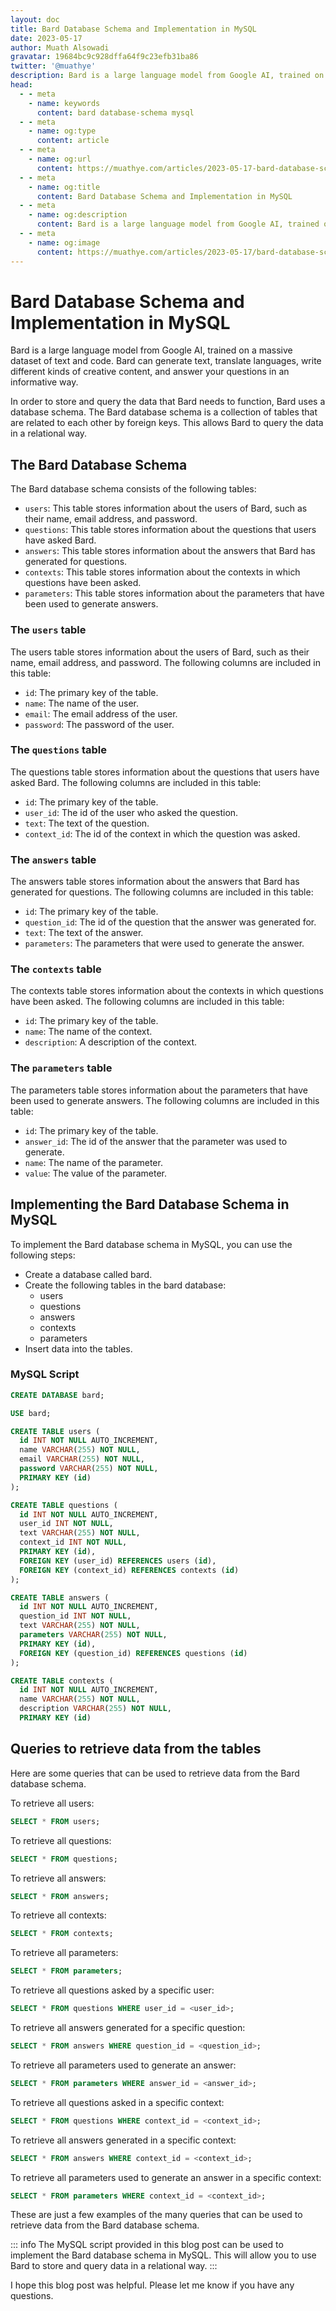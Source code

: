 ```yaml
---
layout: doc
title: Bard Database Schema and Implementation in MySQL
date: 2023-05-17
author: Muath Alsowadi
gravatar: 19684bc9c928dffa64f9c23efb31ba86
twitter: '@muathye'
description: Bard is a large language model from Google AI, trained on a massive dataset of text and code. Bard can generate text, translate languages, write different kinds of creative content, and answer your questions in an informative way.
head:
  - - meta
    - name: keywords
      content: bard database-schema mysql
  - - meta
    - name: og:type
      content: article
  - - meta
    - name: og:url
      content: https://muathye.com/articles/2023-05-17-bard-database-schema-and-implementation-in-mysql
  - - meta
    - name: og:title
      content: Bard Database Schema and Implementation in MySQL
  - - meta
    - name: og:description
      content: Bard is a large language model from Google AI, trained on a massive dataset of text and code. Bard can generate text, translate languages, write different kinds of creative content, and answer your questions in an informative way.
  - - meta
    - name: og:image
      content: https://muathye.com/articles/2023-05-17/bard-database-schema-and-implementation-in-mysql.png
---
```


# Bard Database Schema and Implementation in MySQL

Bard is a large language model from Google AI, trained on a massive dataset of text and code. Bard can generate text, translate languages, write different kinds of creative content, and answer your questions in an informative way.

In order to store and query the data that Bard needs to function, Bard uses a database schema. The Bard database schema is a collection of tables that are related to each other by foreign keys. This allows Bard to query the data in a relational way.

## The Bard Database Schema

The Bard database schema consists of the following tables:

* `users`: This table stores information about the users of Bard, such as their name, email address, and password.
* `questions`: This table stores information about the questions that users have asked Bard.
* `answers`: This table stores information about the answers that Bard has generated for questions.
* `contexts`: This table stores information about the contexts in which questions have been asked.
* `parameters`: This table stores information about the parameters that have been used to generate answers.

### The `users` table

The users table stores information about the users of Bard, such as their name, email address, and password. The following columns are included in this table:

* `id`: The primary key of the table.
* `name`: The name of the user.
* `email`: The email address of the user.
* `password`: The password of the user.

### The `questions` table

The questions table stores information about the questions that users have asked Bard. The following columns are included in this table:

* `id`: The primary key of the table.
* `user_id`: The id of the user who asked the question.
* `text`: The text of the question.
* `context_id`: The id of the context in which the question was asked.

### The `answers` table

The answers table stores information about the answers that Bard has generated for questions. The following columns are included in this table:

* `id`: The primary key of the table.
* `question_id`: The id of the question that the answer was generated for.
* `text`: The text of the answer.
* `parameters`: The parameters that were used to generate the answer.

### The `contexts` table

The contexts table stores information about the contexts in which questions have been asked. The following columns are included in this table:

* `id`: The primary key of the table.
* `name`: The name of the context.
* `description`: A description of the context.

### The `parameters` table

The parameters table stores information about the parameters that have been used to generate answers. The following columns are included in this table:

* `id`: The primary key of the table.
* `answer_id`: The id of the answer that the parameter was used to generate.
* `name`: The name of the parameter.
* `value`: The value of the parameter.

## Implementing the Bard Database Schema in MySQL

To implement the Bard database schema in MySQL, you can use the following steps:

* Create a database called bard.
* Create the following tables in the bard database:
  * users
  * questions
  * answers
  * contexts
  * parameters
* Insert data into the tables.

### MySQL Script

```sql
CREATE DATABASE bard;

USE bard;

CREATE TABLE users (
  id INT NOT NULL AUTO_INCREMENT,
  name VARCHAR(255) NOT NULL,
  email VARCHAR(255) NOT NULL,
  password VARCHAR(255) NOT NULL,
  PRIMARY KEY (id)
);

CREATE TABLE questions (
  id INT NOT NULL AUTO_INCREMENT,
  user_id INT NOT NULL,
  text VARCHAR(255) NOT NULL,
  context_id INT NOT NULL,
  PRIMARY KEY (id),
  FOREIGN KEY (user_id) REFERENCES users (id),
  FOREIGN KEY (context_id) REFERENCES contexts (id)
);

CREATE TABLE answers (
  id INT NOT NULL AUTO_INCREMENT,
  question_id INT NOT NULL,
  text VARCHAR(255) NOT NULL,
  parameters VARCHAR(255) NOT NULL,
  PRIMARY KEY (id),
  FOREIGN KEY (question_id) REFERENCES questions (id)
);

CREATE TABLE contexts (
  id INT NOT NULL AUTO_INCREMENT,
  name VARCHAR(255) NOT NULL,
  description VARCHAR(255) NOT NULL,
  PRIMARY KEY (id)
```

## Queries to retrieve data from the tables

Here are some queries that can be used to retrieve data from the Bard database schema.

To retrieve all users:

```sql
SELECT * FROM users;
```

To retrieve all questions:

```sql
SELECT * FROM questions;
```

To retrieve all answers:

```sql
SELECT * FROM answers;
```

To retrieve all contexts:

```sql
SELECT * FROM contexts;
```

To retrieve all parameters:

```sql
SELECT * FROM parameters;
```

To retrieve all questions asked by a specific user:

```sql
SELECT * FROM questions WHERE user_id = <user_id>;
```

To retrieve all answers generated for a specific question:

```sql
SELECT * FROM answers WHERE question_id = <question_id>;
```

To retrieve all parameters used to generate an answer:

```sql
SELECT * FROM parameters WHERE answer_id = <answer_id>;
```

To retrieve all questions asked in a specific context:

```sql
SELECT * FROM questions WHERE context_id = <context_id>;
```

To retrieve all answers generated in a specific context:

```sql
SELECT * FROM answers WHERE context_id = <context_id>;
```

To retrieve all parameters used to generate an answer in a specific context:

```sql
SELECT * FROM parameters WHERE context_id = <context_id>;
```

These are just a few examples of the many queries that can be used to retrieve data from the Bard database schema.

::: info
The MySQL script provided in this blog post can be used to implement the Bard database schema in MySQL. This will allow you to use Bard to store and query data in a relational way.
:::

I hope this blog post was helpful. Please let me know if you have any questions.